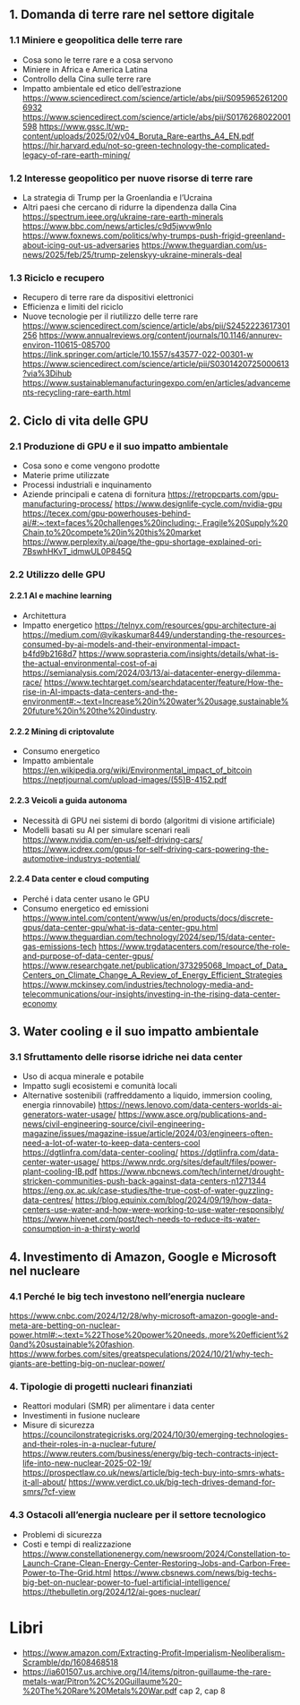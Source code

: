 ## 1. Domanda di terre rare nel settore digitale
### 1.1 Miniere e geopolitica delle terre rare
- Cosa sono le terre rare e a cosa servono
- Miniere in Africa e America Latina
- Controllo della Cina sulle terre rare
- Impatto ambientale ed etico dell’estrazione
https://www.sciencedirect.com/science/article/abs/pii/S0959652612006932
https://www.sciencedirect.com/science/article/abs/pii/S0176268022001598
https://www.gssc.lt/wp-content/uploads/2025/02/v04_Boruta_Rare-earths_A4_EN.pdf
https://hir.harvard.edu/not-so-green-technology-the-complicated-legacy-of-rare-earth-mining/
### 1.2 Interesse geopolitico per nuove risorse di terre rare
- La strategia di Trump per la Groenlandia e l’Ucraina
- Altri paesi che cercano di ridurre la dipendenza dalla Cina
https://spectrum.ieee.org/ukraine-rare-earth-minerals
https://www.bbc.com/news/articles/c9d5jwvw9nlo
https://www.foxnews.com/politics/why-trumps-push-frigid-greenland-about-icing-out-us-adversaries
https://www.theguardian.com/us-news/2025/feb/25/trump-zelenskyy-ukraine-minerals-deal
### 1.3 Riciclo e recupero
- Recupero di terre rare da dispositivi elettronici
- Efficienza e limiti del riciclo
- Nuove tecnologie per il riutilizzo delle terre rare
https://www.sciencedirect.com/science/article/abs/pii/S2452223617301256
https://www.annualreviews.org/content/journals/10.1146/annurev-environ-110615-085700
https://link.springer.com/article/10.1557/s43577-022-00301-w
https://www.sciencedirect.com/science/article/pii/S0301420725000613?via%3Dihub
https://www.sustainablemanufacturingexpo.com/en/articles/advancements-recycling-rare-earth.html
## 2. Ciclo di vita delle GPU
### 2.1 Produzione di GPU e il suo impatto ambientale
- Cosa sono e come vengono prodotte
- Materie prime utilizzate
- Processi industriali e inquinamento
- Aziende principali e catena di fornitura
https://retropcparts.com/gpu-manufacturing-process/
https://www.designlife-cycle.com/nvidia-gpu
https://tecex.com/gpu-powerhouses-behind-ai/#:~:text=faces%20challenges%20including:-,Fragile%20Supply%20Chain,to%20compete%20in%20this%20market
https://www.perplexity.ai/page/the-gpu-shortage-explained-ori-7BswhHKvT_idmwUL0P845Q
### 2.2 Utilizzo delle GPU 
#### 2.2.1 AI e machine learning
- Architettura
- Impatto energetico
https://telnyx.com/resources/gpu-architecture-ai
https://medium.com/@vikaskumar8449/understanding-the-resources-consumed-by-ai-models-and-their-environmental-impact-b4fd9b2168d7
https://www.soprasteria.com/insights/details/what-is-the-actual-environmental-cost-of-ai
https://semianalysis.com/2024/03/13/ai-datacenter-energy-dilemma-race/
https://www.techtarget.com/searchdatacenter/feature/How-the-rise-in-AI-impacts-data-centers-and-the-environment#:~:text=Increase%20in%20water%20usage,sustainable%20future%20in%20the%20industry.
#### 2.2.2 Mining di criptovalute
- Consumo energetico
- Impatto ambientale
https://en.wikipedia.org/wiki/Environmental_impact_of_bitcoin
https://neptjournal.com/upload-images/(55)B-4152.pdf
#### 2.2.3 Veicoli a guida autonoma
- Necessità di GPU nei sistemi di bordo (algoritmi di visione artificiale)
- Modelli basati su AI per simulare scenari reali
https://www.nvidia.com/en-us/self-driving-cars/
https://www.icdrex.com/gpus-for-self-driving-cars-powering-the-automotive-industrys-potential/
#### 2.2.4 Data center e cloud computing
- Perché i data center usano le GPU
- Consumo energetico ed emissioni
https://www.intel.com/content/www/us/en/products/docs/discrete-gpus/data-center-gpu/what-is-data-center-gpu.html
https://www.theguardian.com/technology/2024/sep/15/data-center-gas-emissions-tech
https://www.trgdatacenters.com/resource/the-role-and-purpose-of-data-center-gpus/
https://www.researchgate.net/publication/373295068_Impact_of_Data_Centers_on_Climate_Change_A_Review_of_Energy_Efficient_Strategies
https://www.mckinsey.com/industries/technology-media-and-telecommunications/our-insights/investing-in-the-rising-data-center-economy
## 3. Water cooling e il suo impatto ambientale
### 3.1 Sfruttamento delle risorse idriche nei data center
- Uso di acqua minerale e potabile
- Impatto sugli ecosistemi e comunità locali
- Alternative sostenibili (raffreddamento a liquido, immersion cooling, energia rinnovabile)
https://news.lenovo.com/data-centers-worlds-ai-generators-water-usage/
https://www.asce.org/publications-and-news/civil-engineering-source/civil-engineering-magazine/issues/magazine-issue/article/2024/03/engineers-often-need-a-lot-of-water-to-keep-data-centers-cool
https://dgtlinfra.com/data-center-cooling/
https://dgtlinfra.com/data-center-water-usage/
https://www.nrdc.org/sites/default/files/power-plant-cooling-IB.pdf
https://www.nbcnews.com/tech/internet/drought-stricken-communities-push-back-against-data-centers-n1271344
https://eng.ox.ac.uk/case-studies/the-true-cost-of-water-guzzling-data-centres/
https://blog.equinix.com/blog/2024/09/19/how-data-centers-use-water-and-how-were-working-to-use-water-responsibly/
https://www.hivenet.com/post/tech-needs-to-reduce-its-water-consumption-in-a-thirsty-world
## 4. Investimento di Amazon, Google e Microsoft nel nucleare
### 4.1 Perché le big tech investono nell’energia nucleare
https://www.cnbc.com/2024/12/28/why-microsoft-amazon-google-and-meta-are-betting-on-nuclear-power.html#:~:text=%22Those%20power%20needs.,more%20efficient%20and%20sustainable%20fashion.
https://www.forbes.com/sites/greatspeculations/2024/10/21/why-tech-giants-are-betting-big-on-nuclear-power/
### 4. Tipologie di progetti nucleari finanziati
- Reattori modulari (SMR) per alimentare i data center
- Investimenti in fusione nucleare
- Misure di sicurezza
https://councilonstrategicrisks.org/2024/10/30/emerging-technologies-and-their-roles-in-a-nuclear-future/
https://www.reuters.com/business/energy/big-tech-contracts-inject-life-into-new-nuclear-2025-02-19/
https://prospectlaw.co.uk/news/article/big-tech-buy-into-smrs-whats-it-all-about/
https://www.verdict.co.uk/big-tech-drives-demand-for-smrs/?cf-view
### 4.3 Ostacoli all’energia nucleare per il settore tecnologico
- Problemi di sicurezza
- Costi e tempi di realizzazione
https://www.constellationenergy.com/newsroom/2024/Constellation-to-Launch-Crane-Clean-Energy-Center-Restoring-Jobs-and-Carbon-Free-Power-to-The-Grid.html
https://www.cbsnews.com/news/big-techs-big-bet-on-nuclear-power-to-fuel-artificial-intelligence/
https://thebulletin.org/2024/12/ai-goes-nuclear/
# Libri
- https://www.amazon.com/Extracting-Profit-Imperialism-Neoliberalism-Scramble/dp/1608468518
- https://ia601507.us.archive.org/14/items/pitron-guillaume-the-rare-metals-war/Pitron%2C%20Guillaume%20-%20The%20Rare%20Metals%20War.pdf cap 2, cap 8

